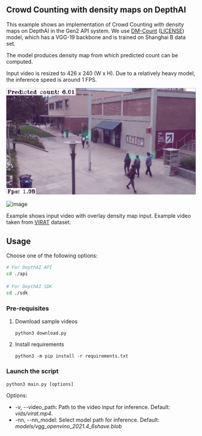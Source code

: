 ##  Crowd Counting with density maps on DepthAI

This example shows an implementation of Crowd Counting with density maps on DepthAI in the Gen2 API system.  We use [DM-Count](https://github.com/cvlab-stonybrook/DM-Count) ([LICENSE](https://github.com/cvlab-stonybrook/DM-Count/blob/master/LICENSE)) model, which has a VGG-19 backbone and is trained on Shanghai B data set.

The model produces density map from which predicted count can be computed.

Input video is resized to 426 x 240 (W x H). Due to a relatively heavy model, the inference speed is around 1 FPS.

![Image example](assets/example.gif)

![image](https://user-images.githubusercontent.com/32992551/171780142-5cd4f2a4-6c51-4dbc-9e3e-17062a9c6c6c.png)


Example shows input video with overlay density map input. Example video taken from [VIRAT](https://viratdata.org/) dataset.

## Usage

Choose one of the following options:
```bash
# For DepthAI API
cd ./api

# For DepthAI SDK
cd ./sdk
```

### Pre-requisites

1. Download sample videos
   ```
   python3 download.py
   ```
2. Install requirements
   ```
   python3 -m pip install -r requirements.txt
   ```

### Launch the script

```
python3 main.py [options]
```

Options:

* -v, --video_path: Path to the video input for inference. Default: *vids/virat.mp4*.
* -nn, --nn_model: Select model path for inference. Default: *models/vgg_openvino_2021.4_6shave.blob*
